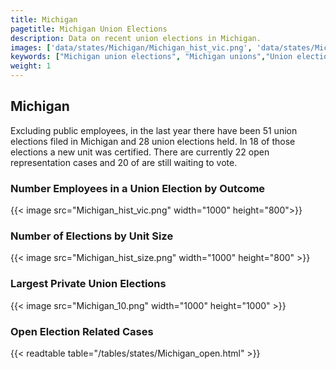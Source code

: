 ```yaml
---
title: Michigan
pagetitle: Michigan Union Elections
description: Data on recent union elections in Michigan.
images: ['data/states/Michigan/Michigan_hist_vic.png', 'data/states/Michigan/Michigan_hist_size.png', 'data/states/Michigan/Michigan_10.png']
keywords: ["Michigan union elections", "Michigan unions","Union elections"]
weight: 1
---
```

##  Michigan

Excluding public employees, in the last year there have been 51 union elections filed in Michigan and 28 union elections held. In 18 of those elections a new unit was certified. There are currently 22 open representation cases and 20 of are still waiting to vote.

### Number Employees in a Union Election by Outcome
{{< image src="Michigan_hist_vic.png" width="1000" height="800">}}

### Number of Elections by Unit Size
{{< image src="Michigan_hist_size.png" width="1000" height="800" >}}

### Largest Private Union Elections
{{< image src="Michigan_10.png" width="1000" height="1000"  >}}

### Open Election Related Cases
{{< readtable table="/tables/states/Michigan_open.html" >}}

